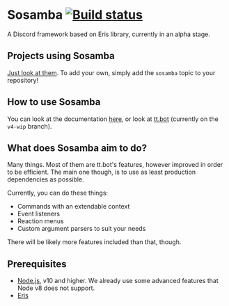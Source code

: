 # Sosamba [![Build status][azp badge]][azp]
A Discord framework based on Eris library, currently in an alpha stage.

## Projects using Sosamba
[Just look at them](https://github.com/topics/sosamba). To add your own, simply add the `sosamba` topic to your repository!

## How to use Sosamba
You can look at the documentation [here][docs], or look at [tt.bot](https://github.com/tt-bot-dev/tt.bot) (currently on the `v4-wip` branch).

## What does Sosamba aim to do?
Many things. Most of them are tt.bot's features, however improved in order to be efficient. The main one though, is to use as least production dependencies as possible.

Currently, you can do these things:

- Commands with an extendable context
- Event listeners
- Reaction menus
- Custom argument parsers to suit your needs

There will be likely more features included than that, though.

## Prerequisites
- [Node.js], v10 and higher. We already use some advanced features that Node v8 does not support.
- [Eris]

[azp badge]: https://dev.azure.com/tt-bot-dev/sosamba/_apis/build/status/tt-bot-dev.sosamba?branchName=master
[azp]: https://dev.azure.com/tt-bot-dev/sosamba/_build/latest?definitionId=3&branchName=master
[docs]: https://tt-bot-dev.github.io/sosamba
[Eris]: https://github.com/abalabahaha/eris
[Node.js]: https://nodejs.org